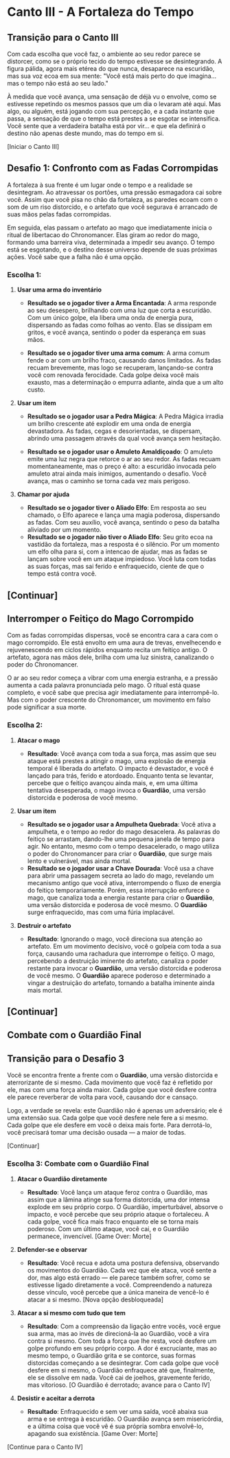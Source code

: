 # Canto III - A Fortaleza do Tempo

## Transição para o Canto III

Com cada escolha que você faz, o ambiente ao seu redor parece se distorcer, como se o próprio tecido do tempo estivesse se desintegrando. A figura pálida, agora mais etérea do que nunca, desaparece na escuridão, mas sua voz ecoa em sua mente: "Você está mais perto do que imagina... mas o tempo não está ao seu lado."

À medida que você avança, uma sensação de déjà vu o envolve, como se estivesse repetindo os mesmos passos que um dia o levaram até aqui. Mas algo, ou alguém, está jogando com sua percepção, e a cada instante que passa, a sensação de que o tempo está prestes a se esgotar se intensifica. Você sente que a verdadeira batalha está por vir... e que ela definirá o destino não apenas deste mundo, mas do tempo em si.

[Iniciar o Canto III]

## Desafio 1: Confronto com as Fadas Corrompidas

A fortaleza à sua frente é um lugar onde o tempo e a realidade se desintegram. Ao atravessar os portões, uma pressão esmagadora cai sobre você. Assim que você pisa no chão da fortaleza, as paredes ecoam com o som de um riso distorcido, e o artefato que você segurava é arrancado de suas mãos pelas fadas corrompidas.

Em seguida, elas passam o artefato ao mago que imediatamente inicia o ritual de libertacao do Chronomancer. Elas giram ao redor do mago, formando uma barreira viva, determinada a impedir seu avanço. O tempo está se esgotando, e o destino desse universo depende de suas próximas ações. Você sabe que a falha não é uma opção.

### Escolha 1: 

1. **Usar uma arma do inventário**
   - **Resultado se o jogador tiver a Arma Encantada**: A arma responde ao seu desespero, brilhando com uma luz que corta a escuridão. Com um único golpe, ela libera uma onda de energia pura, dispersando as fadas como folhas ao vento. Elas se dissipam em gritos, e você avança, sentindo o poder da esperança em suas mãos.
   
   - **Resultado se o jogador tiver uma arma comum**: A arma comum fende o ar com um brilho fraco, causando danos limitados. As fadas recuam brevemente, mas logo se recuperam, lançando-se contra você com renovada ferocidade. Cada golpe deixa você mais exausto, mas a determinação o empurra adiante, ainda que a um alto custo.

2. **Usar um item**
   - **Resultado se o jogador usar a Pedra Mágica**: A Pedra Mágica irradia um brilho crescente até explodir em uma onda de energia devastadora. As fadas, cegas e desorientadas, se dispersam, abrindo uma passagem através da qual você avança sem hesitação.
   
   - **Resultado se o jogador usar o Amuleto Amaldiçoado**: O amuleto emite uma luz negra que retorce o ar ao seu redor. As fadas recuam momentaneamente, mas o preço é alto: a escuridão invocada pelo amuleto atrai ainda mais inimigos, aumentando o desafio. Você avança, mas o caminho se torna cada vez mais perigoso.

3. **Chamar por ajuda**
   - **Resultado se o jogador tiver o Aliado Elfo**: Em resposta ao seu chamado, o Elfo aparece e lança uma magia poderosa, dispersando as fadas. Com seu auxílio, você avança, sentindo o peso da batalha aliviado por um momento.
   - **Resultado se o jogador não tiver o Aliado Elfo**: Seu grito ecoa na vastidão da fortaleza, mas a resposta é o silêncio. Por um momento um elfo olha para si, com a intencao de ajudar, mas as fadas se lançam sobre você em um ataque impiedoso. Você luta com todas as suas forças, mas sai ferido e enfraquecido, ciente de que o tempo está contra você.

[Continuar]
---

## Interromper o Feitiço do Mago Corrompido

Com as fadas corrompidas dispersas, você se encontra cara a cara com o mago corrompido. Ele está envolto em uma aura de trevas, envelhecendo e rejuvenescendo em ciclos rápidos enquanto recita um feitiço antigo. O artefato, agora nas mãos dele, brilha com uma luz sinistra, canalizando o poder do Chronomancer. 

O ar ao seu redor começa a vibrar com uma energia estranha, e a pressão aumenta a cada palavra pronunciada pelo mago. O ritual está quase completo, e você sabe que precisa agir imediatamente para interrompê-lo. Mas com o poder crescente do Chronomancer, um movimento em falso pode significar a sua morte.

### Escolha 2: 

1. **Atacar o mago**
   - **Resultado**: Você avança com toda a sua força, mas assim que seu ataque está prestes a atingir o mago, uma explosão de energia temporal é liberada do artefato. O impacto é devastador, e você é lançado para trás, ferido e atordoado. Enquanto tenta se levantar, percebe que o feitiço avançou ainda mais, e, em uma última tentativa desesperada, o mago invoca o **Guardião**, uma versão distorcida e poderosa de você mesmo. 

2. **Usar um item**
   - **Resultado se o jogador usar a Ampulheta Quebrada**: Você ativa a ampulheta, e o tempo ao redor do mago desacelera. As palavras do feitiço se arrastam, dando-lhe uma pequena janela de tempo para agir. No entanto, mesmo com o tempo desacelerado, o mago utiliza o poder do Chronomancer para criar o **Guardião**, que surge mais lento e vulnerável, mas ainda mortal.
   - **Resultado se o jogador usar a Chave Dourada**: Você usa a chave para abrir uma passagem secreta ao lado do mago, revelando um mecanismo antigo que você ativa, interrompendo o fluxo de energia do feitiço temporariamente. Porém, essa interrupção enfurece o mago, que canaliza toda a energia restante para criar o **Guardião**, uma versão distorcida e poderosa de você mesmo. O **Guardião** surge enfraquecido, mas com uma fúria implacável.

3. **Destruir o artefato**
   - **Resultado**: Ignorando o mago, você direciona sua atenção ao artefato. Em um movimento decisivo, você o golpeia com toda a sua força, causando uma rachadura que interrompe o feitiço. O mago, percebendo a destruição iminente do artefato, canaliza o poder restante para invocar o **Guardião**, uma versão distorcida e poderosa de você mesmo. O **Guardião** aparece poderoso e determinado a vingar a destruição do artefato, tornando a batalha iminente ainda mais mortal.

[Continuar]
---

## Combate com o Guardião Final

## Transição para o Desafio 3

Você se encontra frente a frente com o **Guardião**, uma versão distorcida e aterrorizante de si mesmo. Cada movimento que você faz é refletido por ele, mas com uma força ainda maior. Cada golpe que você desfere contra ele parece reverberar de volta para você, causando dor e cansaço. 

Logo, a verdade se revela: este Guardião não é apenas um adversário; ele é uma extensão sua. Cada golpe que você desfere nele fere a si mesmo. Cada golpe que ele desfere em você o deixa mais forte. Para derrotá-lo, você precisará tomar uma decisão ousada — a maior de todas.

[Continuar]

### Escolha 3: Combate com o Guardião Final

1. **Atacar o Guardião diretamente**
   - **Resultado**: Você lança um ataque feroz contra o Guardião, mas assim que a lâmina atinge sua forma distorcida, uma dor intensa explode em seu próprio corpo. O Guardião, imperturbável, absorve o impacto, e você percebe que seu próprio ataque o fortaleceu. A cada golpe, você fica mais fraco enquanto ele se torna mais poderoso. Com um último ataque, você cai, e o Guardião permanece, invencível. [Game Over: Morte]

2. **Defender-se e observar**
   - **Resultado**: Você recua e adota uma postura defensiva, observando os movimentos do Guardião. Cada vez que ele ataca, você sente a dor, mas algo está errado — ele parece também sofrer, como se estivesse ligado diretamente a você. Compreendendo a natureza desse vínculo, você percebe que a única maneira de vencê-lo é atacar a si mesmo. [Nova opção desbloqueada]

3. **Atacar a si mesmo com tudo que tem**
   - **Resultado**: Com a compreensão da ligação entre vocês, você ergue sua arma, mas ao invés de direcioná-la ao Guardião, você a vira contra si mesmo. Com toda a força que lhe resta, você desfere um golpe profundo em seu próprio corpo. A dor é excruciante, mas ao mesmo tempo, o Guardião grita e se contorce, suas formas distorcidas começando a se desintegrar. Com cada golpe que você desfere em si mesmo, o Guardião enfraquece até que, finalmente, ele se dissolve em nada. Você cai de joelhos, gravemente ferido, mas vitorioso. [O Guardião é derrotado; avance para o Canto IV]

4. **Desistir e aceitar a derrota**
   - **Resultado**: Enfraquecido e sem ver uma saída, você abaixa sua arma e se entrega à escuridão. O Guardião avança sem misericórdia, e a última coisa que você vê é sua própria sombra envolvê-lo, apagando sua existência. [Game Over: Morte]

[Continue para o Canto IV]

